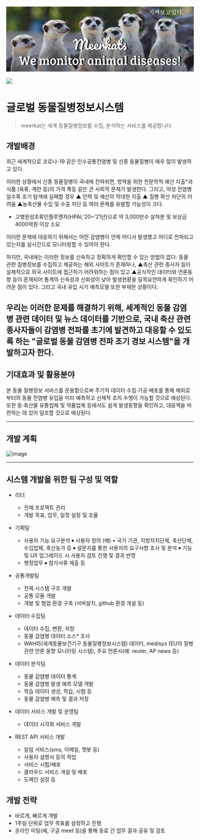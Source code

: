 ![image of meerkats banner](./photo/banner.png)

<img src="https://capsule-render.vercel.app/api?type=cylinder&color=auto&height=300&section=header&text=meerkats&animation=fadeIn&descSize=20&fontSize=120" />

# 글로벌 동물질병정보시스템
> meerkat는 세계 동물질병정보를 수집, 분석하는 서비스를 제공합니다


## 개발배경

 최근 세계적으로 코로나-19 같은 인수공통전염병 및 신종 동물질병이 매우 많이 발생하고 있다.

 이러한 상황에서 신종 동물질병이 국내에 전파되면, 방역을 위한 천문학적 예산 지출*과 식품 (육류, 계란 등)의 가격 폭등 같은 큰 사회적 문제가 발생한다. 그리고, 악성 전염병일수록 조기 탐색에 실패할 경우 ▲ 인력 및 예산의 막대한 지출 ▲ 질병 확산 차단의 어려움 ▲농축산물 수입 및 수출 차단 등 여러 문제를 유발할 가능성이 크다.
 * 고병원성조류인플루엔자(HPAI,‘20~’21년)으로 약 3,000만수 살처분 및 보상금 4000억원 이상 소요

 이러한 문제에 대응하기 위해서는 어떤 감염병이 언제 어디서 발생했고 어디로 전파되고 있는지를   실시간으로 모니터링할 수 있어야 한다.

 하지만, 국내에는 이러한 정보를 신속하고 정확하게 확인할 수 있는 방법이 없다.
 동물 관련 질병정보를 수집하고 제공하는 해외 사이트가 존재하나, ▲축산 관련 종사자 등이 실제적으로 외국 사이트에 접근하기 어려워하는 점이 있고 ▲공식적인 데이터와 언론동향 등이 혼재되어 통계의 신속성과 신뢰성이 낮아 발생현황을 일목요연하게 확인하기 어려운 점이 있다. 그리고 국내 유입 시기 예측모델 또한 부재한 상황이다.
				
 우리는 이러한 문제를 해결하기 위해, 세계적인 동물 감염병 관련 데이터 및 뉴스 데이터를 기반으로, 국내 축산 관련 종사자들이 감염병 전파를 초기에 발견하고 대응할 수 있도록 하는 "글로벌 동물 감염병 전파 조기 경보 시스템"을 개발하고자 한다.
 ---
 
## 기대효과 및 활용분야
본 동물 질병정보 서비스를 운용함으로써 주기적 데이터 수집·가공·배포를 통해 해외로부터의 동물 전염병 유입을 미리 예측하고 선제적 조치 수행이 가능할 것으로 예상된다. 또한 동·축산물 유통업체 및 약품업체 등에서도 쉽게 발생동향을 확인하고, 대응책을 마련하는 데 있어 일조할 것으로 예상된다.

---
## 개발 계획
![image](https://user-images.githubusercontent.com/53881929/129583714-5acaa555-2464-48a5-8ac0-714d9a509182.png)

---
## 시스템 개발을 위한 팀 구성 및 역할
   * 리더
       - 전체 프로젝트 관리
       - 개발 목표, 업무, 일정 설정 및 조율
   * 기획팀
       - 사용자 기능 요구분석
       	￭ 사용자 정의 (예)
       	   • 국가 기관, 지방자치단체, 축산단체, 수입업체, 축산농가 등
       	￭ 설문지를 통한 사용자의 요구사항 조사 및 분석
       	￭ 기능 및 UX 업그레이드 시 사용자 검토 진행 및 결과 반영
       - 행정업무
       	￭ 참가서류 제출 등
   * 공통개발팀
       - 전체 시스템 구조 개발
       - 공통 모듈 개발
       - 개발 및 협업 환경 구축 (서버설치, github 환경 개설 등) 
   * 데이터 수집팀
       - 데이터 수집, 변환, 저장
       - 동물 감염병 데이터 소스* 조사
        * WAHIS(세계동물보건기구 동물질병정보시스템) 데이터, medisys (EU의 질병관련 언론 동향 모니터링 시스템), 주요 언론사(예: reuter, AP news 등)
    
   * 데이터 분석팀
       - 동물 감염병 데이터 통계
       - 동물 감염병 발생 예측 모델 개발
       - 학습 데이터 생성, 학습, 시험 등
       - 동물 감염병 예측 및 결과 저장

   * 데이터 서비스 개발 및 운영팀
       - 데이터 시각화 서비스 개발
     
   * REST API 서비스 개발
       - 알림 서비스(sms, 이메일, 챗봇 등)
       - 사용자 설명서 등의 작업
       - 서비스 시험/배포
       - 클라우드 서비스 개설 및 배포
       - 도메인 설정 등

## 개발 전략
   * 바르게, 빠르게 개발
   * 1주일 단위로 업무 목표를 설정하고 진행
   * 온라인 미팅(예, 구글 meet 등)을 통해 동료 간 업무 결과 공유 및 검토
